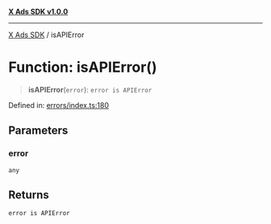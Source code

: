 [**X Ads SDK v1.0.0**](../README.md)

***

[X Ads SDK](../globals.md) / isAPIError

# Function: isAPIError()

> **isAPIError**(`error`): `error is APIError`

Defined in: [errors/index.ts:180](https://github.com/kage1020/x-ads-sdk/blob/main/src/errors/index.ts#L180)

## Parameters

### error

`any`

## Returns

`error is APIError`
